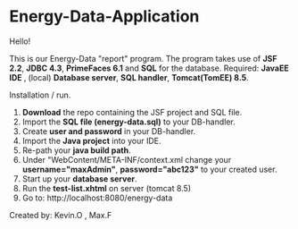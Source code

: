 # Energy-Data-Application
Hello!

This is our Energy-Data "report" program. The program takes use of <b>JSF 2.2</b>, <b>JDBC 4.3</b>, <b>PrimeFaces 6.1</b> and <b>SQL</b> for the database.
Required: <b>JavaEE IDE </b>, (local) <b>Database server</b>, <b>SQL handler</b>, <b>Tomcat(TomEE) 8.5</b>.

Installation / run.

1. <b>Download</b> the repo containing the JSF project and SQL file.
2. Import the <b>SQL file (energy-data.sql)</b> to your DB-handler.
3. Create <b>user and password</b> in your DB-handler.
4. Import the <b>Java project</b> into your IDE.
5. Re-path your <b>java build path</b>.
6. Under "WebContent/META-INF/context.xml change your <b>username="maxAdmin"</b>, <b>password="abc123"</b> to your created user.
7. Start up your <b>database server</b>.
8. Run the <b>test-list.xhtml</b> on server (tomcat 8.5)
9. Go to: http://localhost:8080/energy-data



Created by: Kevin.O , Max.F
